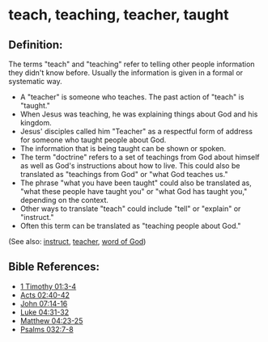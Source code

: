 # teach, teaching, teacher, taught #

## Definition: ##

The terms "teach" and "teaching" refer to telling other people information they didn't know before. Usually the information is given in a formal or systematic way.

* A "teacher" is someone who teaches. The past action of "teach" is "taught."
* When Jesus was teaching, he was explaining things about God and his kingdom.
* Jesus' disciples called him "Teacher" as a respectful form of address for someone who taught people about God.
* The information that is being taught can be shown or spoken.
* The term "doctrine" refers to a set of teachings from God about himself as well as God's instructions about how to live. This could also be translated as "teachings from God" or "what God teaches us."
* The phrase "what you have been taught" could also be translated as, "what these people have taught you" or "what God has taught you," depending on the context.
* Other ways to translate "teach" could include "tell" or "explain" or "instruct."
* Often this term can be translated as "teaching people about God."

(See also: [instruct](../other/instruct.md), [teacher](../kt/teacher.md), [word of God](../kt/wordofgod.md))

## Bible References: ##

* [1 Timothy 01:3-4](en/tn/1ti/help/01/03)
* [Acts 02:40-42](en/tn/act/help/02/40)
* [John 07:14-16](en/tn/jhn/help/07/14)
* [Luke 04:31-32](en/tn/luk/help/04/31)
* [Matthew 04:23-25](en/tn/mat/help/04/23)
* [Psalms 032:7-8](en/tn/psa/help/32/07)